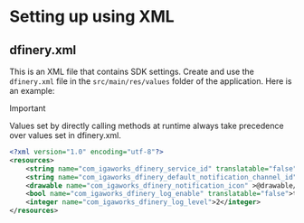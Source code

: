 # Setting up using XML
## dfinery.xml
This is an XML file that contains SDK settings. Create and use the `dfinery.xml` file in the `src/main/res/values` folder of the application. Here is an example:

> [!IMPORTANT]
> Values ​​set by directly calling methods at runtime always take precedence over values ​​set in dfinery.xml.

```xml
<?xml version="1.0" encoding="utf-8"?>
<resources>
    <string name="com_igaworks_dfinery_service_id" translatable="false">{service_id}</string>
    <string name="com_igaworks_dfinery_default_notification_channel_id" translatable="false" >dfinery</string>
    <drawable name="com_igaworks_dfinery_notification_icon" >@drawable/ic_dfinery</drawable>
    <bool name="com_igaworks_dfinery_log_enable" translatable="false">true</bool>
    <integer name="com_igaworks_dfinery_log_level">2</integer>
</resources>
```